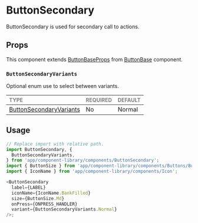 # ButtonSecondary

ButtonSecondary is used for secondary call to actions.

## Props

This component extends [ButtonBaseProps](../ButtonBase/ButtonBase.types.ts#L14) from [ButtonBase](../ButtonBase/ButtonBase.tsx) component.

### `ButtonSecondaryVariants`

Optional enum use to select between variants.

| <span style="color:gray;font-size:14px">TYPE</span>     | <span style="color:gray;font-size:14px">REQUIRED</span> | <span style="color:gray;font-size:14px">DEFAULT</span> |
| :------------------------------------------------------ | :------------------------------------------------------ | :----------------------------------------------------- |
| [ButtonSecondaryVariants](./ButtonSecondary.types.ts#L7) | No                                                      | Normal                                                 |

## Usage

```javascript
// Replace import with relative path.
import ButtonSecondary, {
  ButtonSecondaryVariants,
} from 'app/component-library/components/ButtonSecondary';
import { ButtonSize } from 'app/component-library/components/Buttons/Button/Button';
import { IconName } from 'app/component-library/components/Icon';

<ButtonSecondary
  label={LABEL}
  iconName={IconName.BankFilled}
  size={ButtonSize.Md}
  onPress={ONPRESS_HANDLER}
  variant={ButtonSecondaryVariants.Normal}
/>;
```
